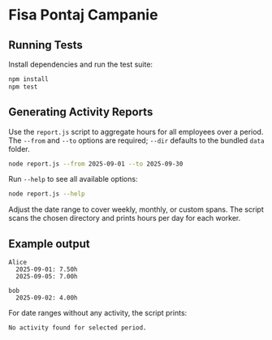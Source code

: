 # Fisa Pontaj Campanie

## Running Tests

Install dependencies and run the test suite:

```bash
npm install
npm test
```

## Generating Activity Reports

Use the `report.js` script to aggregate hours for all employees over a period. The `--from` and `--to` options are required; `--dir` defaults to the bundled `data` folder.

```bash
node report.js --from 2025-09-01 --to 2025-09-30
```

Run `--help` to see all available options:

```bash
node report.js --help
```

Adjust the date range to cover weekly, monthly, or custom spans. The script scans the chosen directory and prints hours per day for each worker.

## Example output

```
Alice
  2025-09-01: 7.50h
  2025-09-05: 7.00h

bob
  2025-09-02: 4.00h
```

For date ranges without any activity, the script prints:

```
No activity found for selected period.
```
